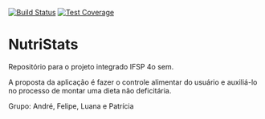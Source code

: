 [![Build Status](https://travis-ci.org/feloureiro/feloureiro.github.io.svg?branch=master)](https://travis-ci.org/feloureiro/feloureiro.github.io)
[![Test Coverage](https://api.codeclimate.com/v1/badges/82fd1c87aa24f7e49873/test_coverage)](https://codeclimate.com/github/feloureiro/feloureiro.github.io/test_coverage)
# NutriStats
Repositório para o projeto integrado IFSP 4o sem.

A proposta da aplicação é fazer o controle alimentar do usuário e auxiliá-lo no processo de montar uma dieta não deficitária. 

Grupo: André, Felipe, Luana e Patrícia

